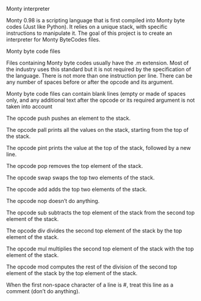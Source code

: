 Monty interpreter

Monty 0.98 is a scripting language that is first compiled into Monty byte codes (Just like Python). It relies on a unique stack, with specific instructions to manipulate it. The goal of this project is to create an interpreter for Monty ByteCodes files.

Monty byte code files

Files containing Monty byte codes usually have the .m extension. Most of the industry uses this standard but it is not required by the specification of the language. There is not more than one instruction per line. There can be any number of spaces before or after the opcode and its argument.

Monty byte code files can contain blank lines (empty or made of spaces only, and any additional text after the opcode or its required argument is not taken into account


The opcode push pushes an element to the stack.

The opcode pall prints all the values on the stack, starting from the top of the stack.

The opcode pint prints the value at the top of the stack, followed by a new line.

The opcode pop removes the top element of the stack.

The opcode swap swaps the top two elements of the stack.

The opcode add adds the top two elements of the stack.

The opcode nop doesn’t do anything.

The opcode sub subtracts the top element of the stack from the second top element of the stack.

The opcode div divides the second top element of the stack by the top element of the stack.

The opcode mul multiplies the second top element of the stack with the top element of the stack.

The opcode mod computes the rest of the division of the second top element of the stack by the top element of the stack.

When the first non-space character of a line is #, treat this line as a comment (don’t do anything).
